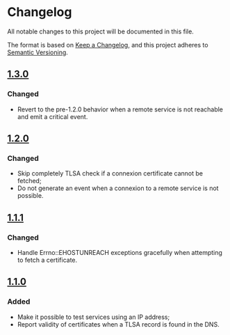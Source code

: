 # Changelog

All notable changes to this project will be documented in this file.

The format is based on [Keep a Changelog](https://keepachangelog.com/en/1.0.0/),
and this project adheres to [Semantic Versioning](https://semver.org/spec/v2.0.0.html).

## [1.3.0]

### Changed

- Revert to the pre-1.2.0 behavior when a remote service is not reachable and
  emit a critical event.

## [1.2.0]

### Changed

- Skip completely TLSA check if a connexion certificate cannot be fetched;
- Do not generate an event when a connexion to a remote service is not
  possible.

## [1.1.1]

### Changed

- Handle Errno::EHOSTUNREACH exceptions gracefully when attempting to fetch a
  certificate.

## [1.1.0]

### Added

- Make it possible to test services using an IP address;
- Report validity of certificates when a TLSA record is found in the DNS.

[Unreleased]: https://github.com/smortex/tls-checker/compare/v1.3.0...HEAD
[1.3.0]: https://github.com/smortex/tls-checker/compare/v1.2.0...v1.3.0
[1.2.0]: https://github.com/smortex/tls-checker/compare/v1.1.1...v1.2.0
[1.1.1]: https://github.com/smortex/tls-checker/compare/v1.1.0...v1.1.1
[1.1.0]: https://github.com/smortex/tls-checker/compare/v1.0.0...v1.1.0
